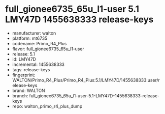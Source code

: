 # full_gionee6735_65u_l1-user 5.1 LMY47D 1455638333 release-keys
- manufacturer: walton
- platform: mt6735
- codename: Primo_R4_Plus
- flavor: full_gionee6735_65u_l1-user
- release: 5.1
- id: LMY47D
- incremental: 1455638333
- tags: release-keys
- fingerprint: WALTON/Primo_R4_Plus/Primo_R4_Plus:5.1/LMY47D/1455638333:user/release-keys
- brand: WALTON
- branch: full_gionee6735_65u_l1-user-5.1-LMY47D-1455638333-release-keys
- repo: walton_primo_r4_plus_dump
